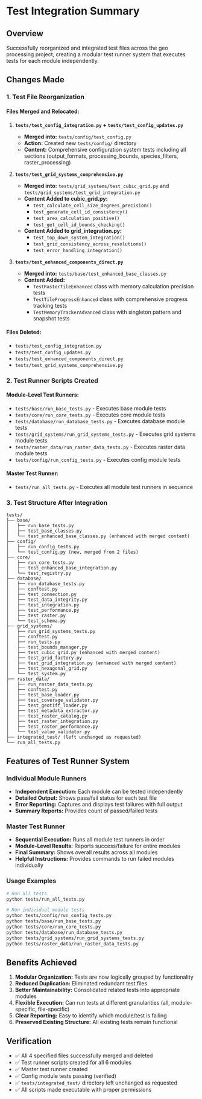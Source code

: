 # Test Integration Summary

## Overview
Successfully reorganized and integrated test files across the geo processing project, creating a modular test runner system that executes tests for each module independently.

## Changes Made

### 1. Test File Reorganization

#### Files Merged and Relocated:

1. **`tests/test_config_integration.py` + `tests/test_config_updates.py`**
   - **Merged into:** `tests/config/test_config.py`
   - **Action:** Created new `tests/config/` directory
   - **Content:** Comprehensive configuration system tests including all sections (output_formats, processing_bounds, species_filters, raster_processing)

2. **`tests/test_grid_systems_comprehensive.py`**
   - **Merged into:** `tests/grid_systems/test_cubic_grid.py` and `tests/grid_systems/test_grid_integration.py`
   - **Content Added to cubic_grid.py:**
     - `test_calculate_cell_size_degrees_precision()`
     - `test_generate_cell_id_consistency()`
     - `test_area_calculation_positive()`
     - `test_get_cell_id_bounds_checking()`
   - **Content Added to grid_integration.py:**
     - `test_top_down_system_integration()`
     - `test_grid_consistency_across_resolutions()`
     - `test_error_handling_integration()`

3. **`tests/test_enhanced_components_direct.py`**
   - **Merged into:** `tests/base/test_enhanced_base_classes.py`
   - **Content Added:**
     - `TestRasterTileEnhanced` class with memory calculation precision tests
     - `TestTileProgressEnhanced` class with comprehensive progress tracking tests
     - `TestMemoryTrackerAdvanced` class with singleton pattern and snapshot tests

#### Files Deleted:
- `tests/test_config_integration.py`
- `tests/test_config_updates.py`
- `tests/test_enhanced_components_direct.py`
- `tests/test_grid_systems_comprehensive.py`

### 2. Test Runner Scripts Created

#### Module-Level Test Runners:
- `tests/base/run_base_tests.py` - Executes base module tests
- `tests/core/run_core_tests.py` - Executes core module tests
- `tests/database/run_database_tests.py` - Executes database module tests
- `tests/grid_systems/run_grid_systems_tests.py` - Executes grid systems module tests
- `tests/raster_data/run_raster_data_tests.py` - Executes raster data module tests
- `tests/config/run_config_tests.py` - Executes config module tests

#### Master Test Runner:
- `tests/run_all_tests.py` - Executes all module test runners in sequence

### 3. Test Structure After Integration

```
tests/
├── base/
│   ├── run_base_tests.py
│   ├── test_base_classes.py
│   └── test_enhanced_base_classes.py (enhanced with merged content)
├── config/
│   ├── run_config_tests.py
│   └── test_config.py (new, merged from 2 files)
├── core/
│   ├── run_core_tests.py
│   ├── test_enhanced_base_integration.py
│   └── test_registry.py
├── database/
│   ├── run_database_tests.py
│   ├── conftest.py
│   ├── test_connection.py
│   ├── test_data_integrity.py
│   ├── test_integration.py
│   ├── test_performance.py
│   ├── test_raster.py
│   └── test_schema.py
├── grid_systems/
│   ├── run_grid_systems_tests.py
│   ├── conftest.py
│   ├── run_tests.py
│   ├── test_bounds_manager.py
│   ├── test_cubic_grid.py (enhanced with merged content)
│   ├── test_grid_factory.py
│   ├── test_grid_integration.py (enhanced with merged content)
│   ├── test_hexagonal_grid.py
│   └── test_system.py
├── raster_data/
│   ├── run_raster_data_tests.py
│   ├── conftest.py
│   ├── test_base_loader.py
│   ├── test_coverage_validator.py
│   ├── test_geotiff_loader.py
│   ├── test_metadata_extractor.py
│   ├── test_raster_catalog.py
│   ├── test_raster_integration.py
│   ├── test_raster_performance.py
│   └── test_value_validator.py
├── integrated_test/ (left unchanged as requested)
└── run_all_tests.py
```

## Features of Test Runner System

### Individual Module Runners
- **Independent Execution:** Each module can be tested independently
- **Detailed Output:** Shows pass/fail status for each test file
- **Error Reporting:** Captures and displays test failures with full output
- **Summary Reports:** Provides count of passed/failed tests

### Master Test Runner
- **Sequential Execution:** Runs all module test runners in order
- **Module-Level Results:** Reports success/failure for entire modules
- **Final Summary:** Shows overall results across all modules
- **Helpful Instructions:** Provides commands to run failed modules individually

### Usage Examples

```bash
# Run all tests
python tests/run_all_tests.py

# Run individual module tests
python tests/config/run_config_tests.py
python tests/base/run_base_tests.py
python tests/core/run_core_tests.py
python tests/database/run_database_tests.py
python tests/grid_systems/run_grid_systems_tests.py
python tests/raster_data/run_raster_data_tests.py
```

## Benefits Achieved

1. **Modular Organization:** Tests are now logically grouped by functionality
2. **Reduced Duplication:** Eliminated redundant test files
3. **Better Maintainability:** Consolidated related tests into appropriate modules
4. **Flexible Execution:** Can run tests at different granularities (all, module-specific, file-specific)
5. **Clear Reporting:** Easy to identify which module/test is failing
6. **Preserved Existing Structure:** All existing tests remain functional

## Verification

- ✅ All 4 specified files successfully merged and deleted
- ✅ Test runner scripts created for all 6 modules
- ✅ Master test runner created
- ✅ Config module tests passing (verified)
- ✅ `tests/integrated_test/` directory left unchanged as requested
- ✅ All scripts made executable with proper permissions
